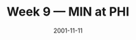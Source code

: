 ---
layout: game
title: Week 9 — MIN at PHI
season: 2001
game_id: 2001_09_MIN_PHI
week: 9
date: 2001-11-11
home_team: PHI
away_team: MIN
final_home: 
final_away: 
pbp_url: /assets/data/pbp/2001/2001_09_MIN_PHI.csv.gz
---